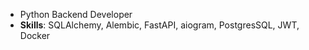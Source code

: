 - Python Backend Developer
- **Skills**: SQLAlchemy, Alembic, FastAPI, aiogram, PostgresSQL, JWT, Docker
